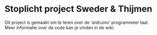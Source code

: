 # Stoplicht project Sweder & Thijmen

Dit project is gemaakt om te leren over de 'ardruino' programmeer taal. 
Meer informatie over de code kan je vinden in de wiki.
